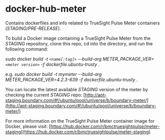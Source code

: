 # docker-hub-meter
Contains dockerfiles and info related to TrueSight Pulse Meter containers (*STAGING/PRE-RELEASE*).

To build a Docker image containing a TrueSight Pulse Meter from the *STAGING* repository, clone this repo, cd into the directory, and run the following command:

*sudo docker build -t `<name[:tag]>` --build-arg METER_PACKAGE_VER=`<meter version>` -f dockerfile.ubuntu-trusty .*

e.g.  *sudo docker build -t mymeter --build-arg METER_PACKAGE_VER=4.2.3-639 -f dockerfile.ubuntu-trusty .*

You can locate the latest available *STAGING* version of the meter by checking the current *STAGING* repo: [http://apt-staging.boundary.com/#!/ubuntu/pool/universe/b/boundary-meter/](http://apt-staging.boundary.com/#!/ubuntu/pool/universe/b/boundary-meter/)

For more information on the TrueSight Pulse Meter container image for Docker, please visit: [https://hub.docker.com/r/bmctruesightpulse/meter-staging](https://hub.docker.com/r/bmctruesightpulse/meter-staging)
